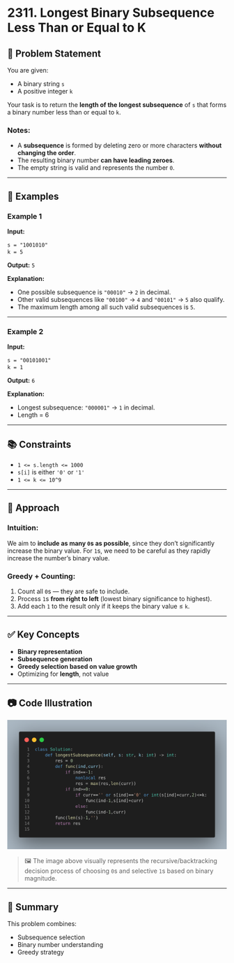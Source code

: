 # 2311. Longest Binary Subsequence Less Than or Equal to K

## 🧩 Problem Statement

You are given:

* A binary string `s`
* A positive integer `k`

Your task is to return the **length of the longest subsequence** of `s` that forms a binary number less than or equal to `k`.

### Notes:

* A **subsequence** is formed by deleting zero or more characters **without changing the order**.
* The resulting binary number **can have leading zeroes**.
* The empty string is valid and represents the number `0`.

---

## 🧪 Examples

### Example 1

**Input:**

```text
s = "1001010"
k = 5
```

**Output:** `5`

**Explanation:**

* One possible subsequence is `"00010"` → `2` in decimal.
* Other valid subsequences like `"00100"` → `4` and `"00101"` → `5` also qualify.
* The maximum length among all such valid subsequences is `5`.

---

### Example 2

**Input:**

```text
s = "00101001"
k = 1
```

**Output:** `6`

**Explanation:**

* Longest subsequence: `"000001"` → `1` in decimal.
* Length = 6

---

## 📚 Constraints

* `1 <= s.length <= 1000`
* `s[i]` is either `'0'` or `'1'`
* `1 <= k <= 10^9`

---

## 🧠 Approach

### Intuition:

We aim to **include as many `0`s as possible**, since they don’t significantly increase the binary value. For `1`s, we need to be careful as they rapidly increase the number’s binary value.

### Greedy + Counting:

1. Count all `0`s — they are safe to include.
2. Process `1`s **from right to left** (lowest binary significance to highest).
3. Add each `1` to the result only if it keeps the binary value ≤ `k`.

---

## ✅ Key Concepts

* **Binary representation**
* **Subsequence generation**
* **Greedy selection based on value growth**
* Optimizing for **length**, not value

---

## 📷 Code Illustration

![Implementation](image.png)

> 🖼️ The image above visually represents the recursive/backtracking decision process of choosing `0`s and selective `1`s based on binary magnitude.

---

## 🏁 Summary

This problem combines:

* Subsequence selection
* Binary number understanding
* Greedy strategy


